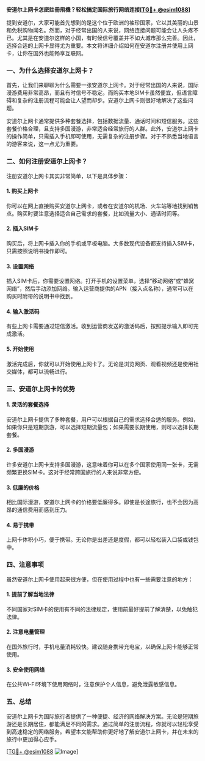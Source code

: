 **安道尔上网卡怎麽註冊飛機？轻松搞定国际旅行网络连接[[TG💪+ @esim1088](https://t.me/s/esim1088)]**

提到安道尔，大家可能首先想到的是这个位于欧洲的袖珍国家，它以其美丽的山景和免税购物闻名。然而，对于经常出国的人来说，网络连接问题可能会让人头疼不已。尤其是在安道尔这样的小国，有时候信号覆盖并不如大城市那么完善。因此，选择合适的上网卡显得尤为重要。本文将详细介绍如何在安道尔注册并使用上网卡，让你在国外也能畅享互联网。

### 一、为什么选择安道尔上网卡？

首先，让我们来聊聊为什么需要一张安道尔上网卡。对于经常出国的人来说，国际漫游费用非常高昂，而且有时信号不稳定。而购买本地SIM卡虽然便宜，但语言障碍和复杂的注册流程可能会让人望而却步。安道尔上网卡则很好地解决了这些问题。

安道尔上网卡通常提供多种套餐选择，包括数据流量、通话时间和短信服务。这些套餐价格合理，且支持多国漫游，非常适合经常旅行的人群。此外，安道尔上网卡的操作简单，只需插入手机即可使用，无需复杂的注册步骤。对于不熟悉当地语言的游客来说，这一点尤为重要。

### 二、如何注册安道尔上网卡？

注册安道尔上网卡其实非常简单，以下是具体步骤：

#### 1. 购买上网卡

你可以在网上直接购买安道尔上网卡，或者在安道尔的机场、火车站等地找到销售点。购买时要注意选择适合自己需求的套餐，比如流量大小、通话时间等。

#### 2. 插入SIM卡

购买后，将上网卡插入你的手机或平板电脑。大多数现代设备都支持插入SIM卡，只需按照说明书操作即可。

#### 3. 设置网络

插入SIM卡后，你需要设置网络。打开手机的设置菜单，选择“移动网络”或“蜂窝网络”，然后手动添加网络。输入运营商提供的APN（接入点名称），通常可以在购买时附带的说明书中找到。

#### 4. 输入激活码

有些上网卡需要通过短信激活。收到运营商发送的激活码后，按照提示输入即可完成激活。

#### 5. 开始使用

激活完成后，你就可以开始使用上网卡了。无论是浏览网页、观看视频还是使用社交媒体，都可以流畅进行。

### 三、安道尔上网卡的优势

#### 1. 灵活的套餐选择

安道尔上网卡提供了多种套餐，用户可以根据自己的需求选择合适的服务。例如，如果你只是短期旅游，可以选择短期流量包；如果需要长期使用，则可以选择长期套餐。

#### 2. 多国漫游

许多安道尔上网卡支持多国漫游，这意味着你可以在多个国家使用同一张卡，无需频繁更换SIM卡。这对于经常跨国旅行的人来说非常方便。

#### 3. 低廉的价格

相比国际漫游，安道尔上网卡的价格要低廉得多。即使是长途旅行，也不会因为高昂的通信费用而感到压力。

#### 4. 易于携带

上网卡体积小巧，便于携带。无论你是出差还是度假，都可以轻松装入口袋或钱包中。

### 四、注意事项

虽然安道尔上网卡使用起来很方便，但在使用过程中也有一些需要注意的地方：

#### 1. 提前了解当地法律

不同国家对SIM卡的使用有不同的法律规定，使用前最好提前了解清楚，以免触犯法律。

#### 2. 注意电量管理

在国外旅行时，手机电量消耗较快。建议随身携带充电宝，以确保上网卡能够正常使用。

#### 3. 安全使用网络

在公共Wi-Fi环境下使用网络时，注意保护个人信息，避免泄露敏感信息。

### 五、总结

安道尔上网卡为国际旅行者提供了一种便捷、经济的网络解决方案。无论是短期旅游还是长期居住，都能满足不同的需求。通过简单的注册流程，你就可以轻松享受到高速稳定的网络服务。希望本文能帮助你更好地了解安道尔上网卡，并在未来的旅行中更加得心应手。

[[TG💪+ @esim1088](https://t.me/s/esim1088) ![Image](https://i.postimg.cc/4NQfJmqS/Snipaste-2025-05-13-00-14-12.png)]